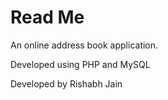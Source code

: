 Read Me
===========

An online address book application.

Developed using PHP and MySQL 

Developed by Rishabh Jain
